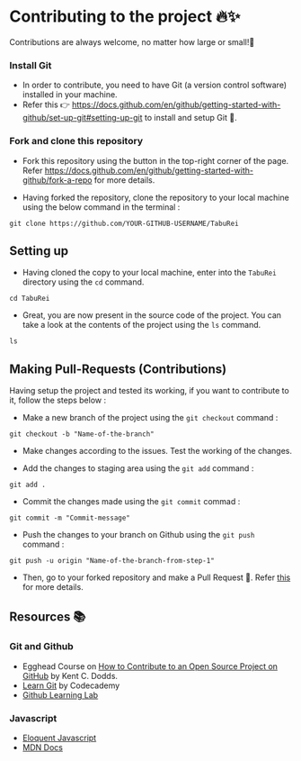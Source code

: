 
# Contributing to the project 🔥✨

Contributions are always welcome, no matter how large or small!🙂

### Install Git

* In order to contribute, you need to have Git (a version control software) installed in your machine.
* Refer this 👉 https://docs.github.com/en/github/getting-started-with-github/set-up-git#setting-up-git to install and setup Git 🚀.

### Fork and clone this repository

* Fork this repository using the button in the top-right corner of the page. Refer https://docs.github.com/en/github/getting-started-with-github/fork-a-repo for more details.

* Having forked the repository, clone the repository to your local machine using the below command in the terminal :
```
git clone https://github.com/YOUR-GITHUB-USERNAME/TabuRei
```

## Setting up

* Having cloned the copy to your local machine, enter into the `TabuRei` directory using the `cd` command.
```
cd TabuRei
```

* Great, you are now present in the source code of the project. You can take a look at the contents of the project using the `ls` command.
```
ls
```

## Making Pull-Requests (Contributions)

Having setup the project and tested its working, if you want to contribute to it, follow the steps below :

* Make a new branch of the project using the `git checkout` command :
```
git checkout -b "Name-of-the-branch"
```
* Make changes according to the issues. Test the working of the changes.

* Add the changes to staging area using the `git add` command :
```
git add .
```
* Commit the changes made using the `git commit` commad :
```
git commit -m "Commit-message"
```
* Push the changes to your branch on Github using the `git push` command :
```
git push -u origin "Name-of-the-branch-from-step-1"
```
* Then, go to your forked repository and make a Pull Request 🎉. Refer [this](https://docs.github.com/en/github/collaborating-with-issues-and-pull-requests/creating-a-pull-request) for more details.

## Resources 📚

### Git and Github

* Egghead Course on [How to Contribute to an Open Source Project on GitHub](https://egghead.io/courses/how-to-contribute-to-an-open-source-project-on-github) by Kent C. Dodds.
* [Learn Git](https://www.codecademy.com/learn/learn-git) by Codecademy
* [Github Learning Lab](https://lab.github.com/)

### Javascript

* [Eloquent Javascript](https://eloquentjavascript.net/)
* [MDN Docs](https://developer.mozilla.org/en-US/docs/Web/JavaScript)

